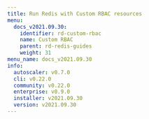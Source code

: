 ```yaml
---
title: Run Redis with Custom RBAC resources
menu:
  docs_v2021.09.30:
    identifier: rd-custom-rbac
    name: Custom RBAC
    parent: rd-redis-guides
    weight: 31
menu_name: docs_v2021.09.30
info:
  autoscaler: v0.7.0
  cli: v0.22.0
  community: v0.22.0
  enterprise: v0.9.0
  installer: v2021.09.30
  version: v2021.09.30
---
```


